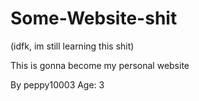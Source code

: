 # Some-Website-shit
(idfk, im still learning this shit)

This is gonna become my personal website

By peppy10003
Age: 3

